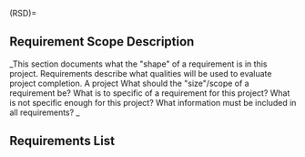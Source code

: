 (RSD)=
## Requirement Scope Description

_This section documents what the "shape" of a requirement is in this project.
Requirements describe what qualities will be used to evaluate project
completion. A project
What should the "size"/scope of a requirement be? What is to specific of a
requirement for this project? What is not specific enough for this project?
What information must be included in all requirements? _

## Requirements List


```{include} ./requirements_table.md
```
